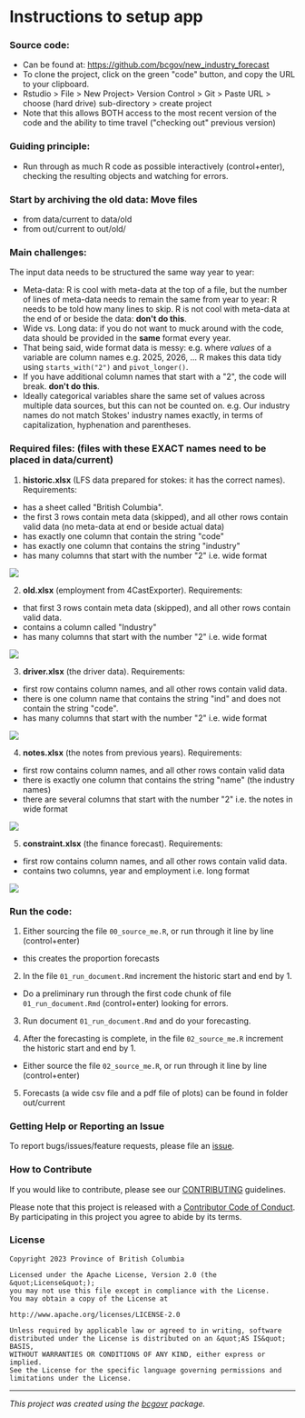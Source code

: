# Instructions to setup app

### Source code:

-   Can be found at: https://github.com/bcgov/new_industry_forecast
-   To clone the project, click on the green "code" button, and copy the URL to your clipboard.
-   Rstudio > File > New Project> Version Control > Git > Paste URL > choose (hard drive) sub-directory > create project
-   Note that this allows BOTH access to the most recent version of the code and the ability to time travel ("checking out" previous version)

### Guiding principle:

-   Run through as much R code as possible interactively (control+enter),
checking the resulting objects and watching for errors.

### Start by archiving the old data: Move files 

-   from data/current to data/old
-   from out/current to out/old/

### Main challenges:

The input data needs to be structured the same way year to year: 

-   Meta-data:  R is cool with meta-data at the top of a file, but the number of lines of meta-data needs to remain the same from year to year: R needs to be told how many lines to skip. R is not cool with meta-data at the end of or beside the data: **don't do this**. 
-   Wide vs. Long data: if you do not want to muck around with the code, data should be provided in the **same** format every year.
-   That being said, wide format data is messy: e.g. where *values* of a variable are column names e.g. 2025, 2026, ...  R makes this data tidy using `starts_with("2")` and `pivot_longer()`.
-   If you have additional column names that start with a "2", the code will break.  **don't do this**. 
-   Ideally categorical variables share the same set of values across multiple data sources, but this can not be counted on. e.g. Our industry names do not match Stokes' industry names exactly, in terms of capitalization, hyphenation and parentheses.

### Required files: (files with these EXACT names need to be placed in data/current)

1)  **historic.xlsx** (LFS data prepared for stokes: it has the correct names). Requirements:

-   has a sheet called "British Columbia".
-   the first 3 rows contain meta data (skipped), and all other rows contain valid data (no meta-data at end or beside actual data)
-   has exactly one column that contain the string "code"
-   has exactly one column that contains the string "industry"
-   has many columns that start with the number "2" i.e. wide format

![](images/historic.png)

2) **old.xlsx** (employment from 4CastExporter).  Requirements:

-   that first 3 rows contain meta data (skipped), and all other rows contain valid data.    
-   contains a column called "Industry"
-   has many columns that start with the number "2" i.e. wide format

![](images/old.png)

3) **driver.xlsx** (the driver data).  Requirements:

-   first row contains column names, and all other rows contain valid data.   
-   there is one column name that contains the string "ind" and does not contain the string "code".
-   has many columns that start with the number "2" i.e. wide format

![](images/driver.png)


4) **notes.xlsx** (the notes from previous years).  Requirements:

-  first row contains column names, and all other rows contain valid data
-  there is exactly one column that contains the string "name" (the industry names)
-  there are several columns that start with the number "2" i.e. the notes in wide format

![](images/notes.png)

5) **constraint.xlsx** (the finance forecast).  Requirements:

-  first row contains column names, and all other rows contain valid data.
-  contains two columns, year and employment i.e. long format

![](images/constraint.png)

### Run the code:

1)  Either sourcing the file `00_source_me.R`, or run through it line by line (control+enter)
-   this creates the proportion forecasts 

2)  In the file `01_run_document.Rmd` increment the historic start and end by 1.  
-   Do a preliminary run through the first code chunk of file `01_run_document.Rmd` (control+enter) looking for errors.

3)  Run document `01_run_document.Rmd` and do your forecasting. 

4)  After the forecasting is complete, in the file `02_source_me.R` increment the historic start and end by 1.  
-   Either source the file `02_source_me.R`, or run through it line by line (control+enter)

5)  Forecasts (a wide csv file and a pdf file of plots) can be found in folder out/current

### Getting Help or Reporting an Issue

To report bugs/issues/feature requests, please file an [issue](https://github.com/bcgov/new_industry_forecast/issues/).

### How to Contribute

If you would like to contribute, please see our [CONTRIBUTING](CONTRIBUTING.md) guidelines.

Please note that this project is released with a [Contributor Code of Conduct](CODE_OF_CONDUCT.md). By participating in this project you agree to abide by its terms.

### License

```         
Copyright 2023 Province of British Columbia

Licensed under the Apache License, Version 2.0 (the &quot;License&quot;);
you may not use this file except in compliance with the License.
You may obtain a copy of the License at

http://www.apache.org/licenses/LICENSE-2.0

Unless required by applicable law or agreed to in writing, software distributed under the License is distributed on an &quot;AS IS&quot; BASIS,
WITHOUT WARRANTIES OR CONDITIONS OF ANY KIND, either express or implied.
See the License for the specific language governing permissions and limitations under the License.
```

------------------------------------------------------------------------

*This project was created using the [bcgovr](https://github.com/bcgov/bcgovr) package.*
